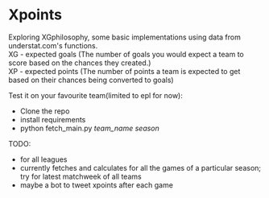 # Xpoints
Exploring XGphilosophy, some basic implementations using data from understat.com's functions.  
XG - expected goals (The number of goals you would expect a team to score based on the chances they created.)  
XP - expected points (The number of points a team is expected to get based on their chances being converted to goals)  

Test it on your favourite team(limited to epl for now):
- Clone the repo
- install requirements
- python fetch_main.py *team_name*  *season*  

TODO:
- for all leagues
- currently fetches and calculates for all the games of a particular season; try for latest matchweek of all teams
- maybe a bot to tweet xpoints after each game

